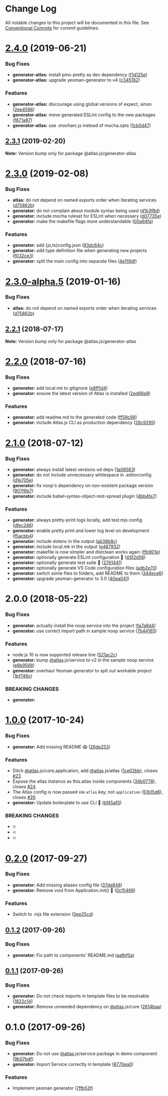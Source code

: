 # Change Log

All notable changes to this project will be documented in this file.
See [Conventional Commits](https://conventionalcommits.org) for commit guidelines.

# [2.4.0](https://github.com/strvcom/atlas.js/compare/@atlas.js/generator-atlas@2.3.1...@atlas.js/generator-atlas@2.4.0) (2019-06-21)


### Bug Fixes

* **generator-atlas:** install pino-pretty as dev dependency ([f1d125e](https://github.com/strvcom/atlas.js/commit/f1d125e))
* **generator-atlas:** upgrade yeoman-generator to v4 ([c345182](https://github.com/strvcom/atlas.js/commit/c345182))


### Features

* **generator-atlas:** discourage using global versions of expect, sinon ([2ee4596](https://github.com/strvcom/atlas.js/commit/2ee4596))
* **generator-atlas:** move generated ESLint config to the new packages ([f871a87](https://github.com/strvcom/atlas.js/commit/f871a87))
* **generator-atlas:** use .mocharc.js instead of mocha.opts ([1cb5d47](https://github.com/strvcom/atlas.js/commit/1cb5d47))





## [2.3.1](https://github.com/strvcom/atlas.js/compare/@atlas.js/generator-atlas@2.3.0...@atlas.js/generator-atlas@2.3.1) (2019-02-20)

**Note:** Version bump only for package @atlas.js/generator-atlas





# [2.3.0](https://github.com/strvcom/atlas.js/compare/@atlas.js/generator-atlas@2.2.1...@atlas.js/generator-atlas@2.3.0) (2019-02-08)


### Bug Fixes

* **atlas:** do not depend on named exports order when iterating services ([d75862b](https://github.com/strvcom/atlas.js/commit/d75862b))
* **generator:** do not complain about module syntax being used ([d1b3f8d](https://github.com/strvcom/atlas.js/commit/d1b3f8d))
* **generator:** include mocha ruleset for ESLint when necessary ([d07735e](https://github.com/strvcom/atlas.js/commit/d07735e))
* **generator:** make the makefile flags more understandable ([00a94fa](https://github.com/strvcom/atlas.js/commit/00a94fa))


### Features

* **generator:** add {js,ts}config.json ([93dc64c](https://github.com/strvcom/atlas.js/commit/93dc64c))
* **generator:** add type definition file when generating new projects ([f032ce3](https://github.com/strvcom/atlas.js/commit/f032ce3))
* **generator:** split the main config into separate files ([4e119df](https://github.com/strvcom/atlas.js/commit/4e119df))





# [2.3.0-alpha.5](https://github.com/strvcom/atlas.js/compare/@atlas.js/generator-atlas@2.3.0-alpha.4...@atlas.js/generator-atlas@2.3.0-alpha.5) (2019-01-16)


### Bug Fixes

* **atlas:** do not depend on named exports order when iterating services ([d75862b](https://github.com/strvcom/atlas.js/commit/d75862b))





<a name="2.2.1"></a>
## [2.2.1](https://github.com/strvcom/atlas.js/compare/@atlas.js/generator-atlas@2.2.0...@atlas.js/generator-atlas@2.2.1) (2018-07-17)




**Note:** Version bump only for package @atlas.js/generator-atlas

<a name="2.2.0"></a>
# [2.2.0](https://github.com/strvcom/atlas.js/compare/@atlas.js/generator-atlas@2.1.0...@atlas.js/generator-atlas@2.2.0) (2018-07-16)


### Bug Fixes

* **generator:** add local.mk to gitignore ([e8ff1d4](https://github.com/strvcom/atlas.js/commit/e8ff1d4))
* **generator:** ensure the latest version of Atlas is installed ([2ed68e8](https://github.com/strvcom/atlas.js/commit/2ed68e8))


### Features

* **generator:** add readme.md to the generated code ([ff59c99](https://github.com/strvcom/atlas.js/commit/ff59c99))
* **generator:** include Atlas.js CLI as production dependency ([28c9295](https://github.com/strvcom/atlas.js/commit/28c9295))




<a name="2.1.0"></a>
# [2.1.0](https://github.com/strvcom/atlas.js/compare/@atlas.js/generator-atlas@2.0.0...@atlas.js/generator-atlas@2.1.0) (2018-07-12)


### Bug Fixes

* **generator:** always install latest versions od deps ([1a06563](https://github.com/strvcom/atlas.js/commit/1a06563))
* **generator:** do not include unnecessary whitespace in .editorconfig ([d1e705e](https://github.com/strvcom/atlas.js/commit/d1e705e))
* **generator:** fix noop's dependency on non-existent package version ([907f6b7](https://github.com/strvcom/atlas.js/commit/907f6b7))
* **generator:** include babel-syntax-object-rest-spread plugin ([4bb4fe7](https://github.com/strvcom/atlas.js/commit/4bb4fe7))


### Features

* **generator:** always pretty-print logs locally, add test.mjs config ([dfec246](https://github.com/strvcom/atlas.js/commit/dfec246))
* **generator:** enable pretty print and lower log level on development ([f5acbb4](https://github.com/strvcom/atlas.js/commit/f5acbb4))
* **generator:** include dotenv in the output ([ab38b8c](https://github.com/strvcom/atlas.js/commit/ab38b8c))
* **generator:** include local.mk in the output ([e487932](https://github.com/strvcom/atlas.js/commit/e487932))
* **generator:** makefile is now simpler and distclean works again ([ffb901e](https://github.com/strvcom/atlas.js/commit/ffb901e))
* **generator:** optionally generate ESLint configuration 🎨 ([45f2d56](https://github.com/strvcom/atlas.js/commit/45f2d56))
* **generator:** optionally generate test suite 🚀 ([2761441](https://github.com/strvcom/atlas.js/commit/2761441))
* **generator:** optionally generate VS Code configuration files ([adb2e70](https://github.com/strvcom/atlas.js/commit/adb2e70))
* **generator:** switch some files to folders, add README to them ([344ece6](https://github.com/strvcom/atlas.js/commit/344ece6))
* **generator:** upgrade yeoman-generator to 3.0 ([40ea041](https://github.com/strvcom/atlas.js/commit/40ea041))




<a name="2.0.0"></a>
# 2.0.0 (2018-05-22)


### Bug Fixes

* **generator:** actually install the noop service into the project ([fa7a9d4](https://github.com/strvcom/atlas.js/commit/fa7a9d4))
* **generator:** use correct import path in sample noop service ([7b44165](https://github.com/strvcom/atlas.js/commit/7b44165))


### Features

* node.js 10 is now supported release line ([521ac2c](https://github.com/strvcom/atlas.js/commit/521ac2c))
* **generator:** bump [@atlas](https://github.com/atlas).js/service to v2 in the sample noop service ([e6b9568](https://github.com/strvcom/atlas.js/commit/e6b9568))
* **generator:** overhaul Yeoman generator to spit out workable project ([1bf749c](https://github.com/strvcom/atlas.js/commit/1bf749c))


### BREAKING CHANGES

* **generator:** 




<a name="1.0.0"></a>
# [1.0.0](https://github.com/strvcom/atlas.js/compare/@atlas.js/generator-atlas@0.2.0...@atlas.js/generator-atlas@1.0.0) (2017-10-24)


### Bug Fixes

* **generator:** Add missing README 😱 ([26de253](https://github.com/strvcom/atlas.js/commit/26de253))


### Features

* Ditch [@atlas](https://github.com/atlas).js/core,application, add [@atlas](https://github.com/atlas).js/atlas ([1ce02bb](https://github.com/strvcom/atlas.js/commit/1ce02bb)), closes [#23](https://github.com/strvcom/atlas.js/issues/23)
* Expose the atlas instance as this.atlas inside components ([34b0778](https://github.com/strvcom/atlas.js/commit/34b0778)), closes [#24](https://github.com/strvcom/atlas.js/issues/24)
* The Atlas config is now passed via `atlas` key, not `application` ([51b15d6](https://github.com/strvcom/atlas.js/commit/51b15d6)), closes [#26](https://github.com/strvcom/atlas.js/issues/26)
* **generator:** Update boilerplate to use CLI 🍻 ([bf45af0](https://github.com/strvcom/atlas.js/commit/bf45af0))


### BREAKING CHANGES

* 🔥
* 🔥
* 🔥




<a name="0.2.0"></a>
# [0.2.0](https://github.com/strvcom/atlas.js/compare/@atlas.js/generator-atlas@0.1.2...@atlas.js/generator-atlas@0.2.0) (2017-09-27)


### Bug Fixes

* **generator:** Add missing aliases config file ([37de848](https://github.com/strvcom/atlas.js/commit/37de848))
* **generator:** Remove void from Application.init() 🤦 ([0cf5466](https://github.com/strvcom/atlas.js/commit/0cf5466))


### Features

* Switch to .mjs file extension ([0ee25cd](https://github.com/strvcom/atlas.js/commit/0ee25cd))




<a name="0.1.2"></a>
## [0.1.2](https://github.com/strvcom/atlas.js/compare/@atlas.js/generator-atlas@0.1.1...@atlas.js/generator-atlas@0.1.2) (2017-09-26)


### Bug Fixes

* **generator:** Fix path to components' README.md ([aafbf0a](https://github.com/strvcom/atlas.js/commit/aafbf0a))




<a name="0.1.1"></a>
## [0.1.1](https://github.com/strvcom/atlas.js/compare/@atlas.js/generator-atlas@0.1.0...@atlas.js/generator-atlas@0.1.1) (2017-09-26)


### Bug Fixes

* **generator:** Do not check imports in template files to be resolvable ([1822c14](https://github.com/strvcom/atlas.js/commit/1822c14))
* **generator:** Remove unneeded dependency on [@atlas](https://github.com/atlas).js/core ([2614baa](https://github.com/strvcom/atlas.js/commit/2614baa))




<a name="0.1.0"></a>
# 0.1.0 (2017-09-26)


### Bug Fixes

* **generator:** Do not use [@atlas](https://github.com/atlas).js/service package in demo component ([9b07bdf](https://github.com/strvcom/atlas.js/commit/9b07bdf))
* **generator:** Import Service correctly in template ([8770ea0](https://github.com/strvcom/atlas.js/commit/8770ea0))


### Features

* Implement yeoman generator ([7ffb53f](https://github.com/strvcom/atlas.js/commit/7ffb53f))
